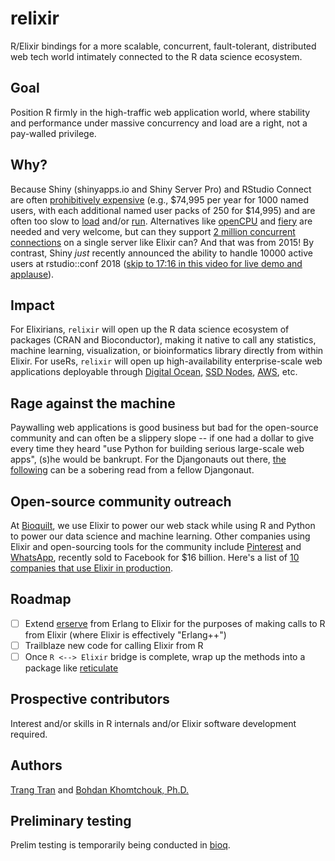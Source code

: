 # relixir
R/Elixir bindings for a more scalable, concurrent, fault-tolerant, distributed web tech world intimately connected to the R data science ecosystem.

## Goal
Position R firmly in the high-traffic web application world, where stability and performance under massive concurrency and load are a right, not a pay-walled privilege.  

## Why?
Because Shiny (shinyapps.io and Shiny Server Pro) and RStudio Connect are often [prohibitively expensive](https://www.rstudio.com/pricing/) (e.g., $74,995 per year for 1000 named users, with each additional named user packs of 250 for $14,995) and are often too slow to [load](https://community.rstudio.com/t/improving-shiny-app-loading-speed/5126) and/or [run](https://support.rstudio.com/hc/en-us/articles/115000171848-Why-are-my-Shiny-apps-are-running-slowly-).  Alternatives like [openCPU](https://github.com/opencpu/opencpu) and [fiery](https://github.com/thomasp85/fiery) are needed and very welcome, but can they support [2 million concurrent connections](http://phoenixframework.org/blog/the-road-to-2-million-websocket-connections) on a single server like Elixir can?  And that was from 2015!  By contrast, Shiny _just_ recently announced the ability to handle 10000 active users at rstudio::conf 2018 ([skip to 17:16 in this video for live demo and applause](https://www.rstudio.com/resources/videos/scaling-shiny/)).  

## Impact
For Elixirians, `relixir` will open up the R data science ecosystem of packages (CRAN and Bioconductor), making it native to call any statistics, machine learning, visualization, or bioinformatics library directly from within Elixir.  For useRs, `relixir` will open up high-availability enterprise-scale web applications deployable through [Digital Ocean](https://www.digitalocean.com), [SSD Nodes](https://www.ssdnodes.com), [AWS](https://aws.amazon.com), etc.  

## Rage against the machine
Paywalling web applications is good business but bad for the open-source community and can often be a slippery slope -- if one had a dollar to give every time they heard "use Python for building serious large-scale web apps", (s)he would be bankrupt.  For the Djangonauts out there, [the following](https://cheesecakelabs.com/blog/phoenix-framework-guide-django-programmers/) can be a sobering read from a fellow Djangonaut.

## Open-source community outreach
At [Bioquilt](http://www.bioquilt.com), we use Elixir to power our web stack while using R and Python to power our data science and machine learning.  Other companies using Elixir and open-sourcing tools for the community include [Pinterest](https://venturebeat.com/2015/12/18/pinterest-elixir/) and [WhatsApp](https://www.wired.com/2015/09/whatsapp-serves-900-million-users-50-engineers/), recently sold to Facebook for $16 billion.  Here's a list of [10 companies that use Elixir in production](https://www.netguru.co/blog/10-companies-use-elixir).  

## Roadmap
- [ ] Extend [erserve](https://github.com/del/erserve) from Erlang to Elixir for the purposes of making calls to R from Elixir (where Elixir is effectively "Erlang++")
- [ ] Trailblaze new code for calling Elixir from R
- [ ] Once `R <--> Elixir` bridge is complete, wrap up the methods into a package like [reticulate](https://github.com/rstudio/reticulate) 

## Prospective contributors
Interest and/or skills in R internals and/or Elixir software development required.  

## Authors
[Trang Tran](https://github.com/ttdtrang) and [Bohdan Khomtchouk, Ph.D.](https://github.com/Bohdan-Khomtchouk)

## Preliminary testing
Prelim testing is temporarily being conducted in [bioq](https://github.com/Bioquilt/bioq).
